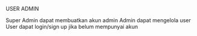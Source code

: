 USER ADMIN

Super Admin dapat membuatkan akun admin
Admin dapat mengelola user
User dapat login/sign up jika belum mempunyai akun
